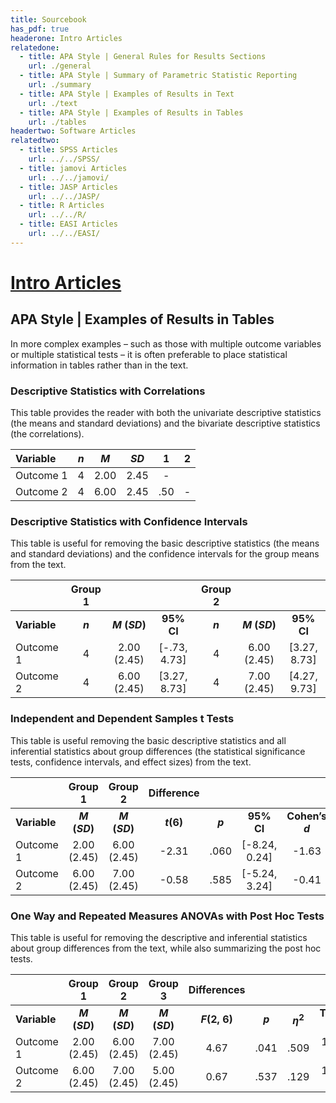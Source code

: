 ```yaml
---
title: Sourcebook
has_pdf: true
headerone: Intro Articles
relatedone:
  - title: APA Style | General Rules for Results Sections
    url: ./general
  - title: APA Style | Summary of Parametric Statistic Reporting
    url: ./summary
  - title: APA Style | Examples of Results in Text
    url: ./text
  - title: APA Style | Examples of Results in Tables
    url: ./tables
headertwo: Software Articles
relatedtwo:
  - title: SPSS Articles
    url: ../../SPSS/
  - title: jamovi Articles
    url: ../../jamovi/
  - title: JASP Articles
    url: ../../JASP/
  - title: R Articles
    url: ../../R/
  - title: EASI Articles
    url: ../../EASI/
---
```


# [Intro Articles](../index.md)

## APA Style | Examples of Results in Tables

In more complex examples – such as those with multiple outcome variables or multiple statistical tests – it is often preferable to place statistical information in tables rather than in the text.

### Descriptive Statistics with Correlations 

This table provides the reader with both the univariate descriptive statistics (the means and standard deviations) and the bivariate descriptive statistics (the correlations).

| Variable | *n* | *M* | *SD* | 1 | 2 |
|:--|:-:|:-:|:-:|:-:|:-:|
| Outcome 1 | 4 | 2.00 | 2.45 | - | |
| Outcome 2 | 4 | 6.00 | 2.45 | .50 | - |

### Descriptive Statistics with Confidence Intervals 

This table is useful for removing the basic descriptive statistics (the means and
standard deviations) and the confidence intervals for the group means from the text.

| | Group 1 ||| Group 2 |||
|:--|:--:|:--:|:--:|:-:|:--:|:--:|
| **Variable** | ***n*** | ***M* (*SD*)** | **95% CI** | ***n*** | ***M* (*SD*)** | **95% CI** |
| Outcome 1 | 4 | 2.00 (2.45) | \[-.73, 4.73\] | 4 | 6.00 (2.45) | \[3.27, 8.73\] |
| Outcome 2 | 4 | 6.00 (2.45) | \[3.27, 8.73\] | 4 | 7.00 (2.45) | \[4.27, 9.73\] |

### Independent and Dependent Samples t Tests 

This table is useful removing the basic descriptive statistics and all inferential statistics about group differences (the statistical significance tests, confidence intervals, and effect sizes) from the text.

| | Group 1 | Group 2 | Difference | | | |
|:--|:-:|:-:|:-:|:-:|:-:|:-:|
| **Variable** | ***M* (*SD*)** | ***M* (*SD*)** | ***t*(6)** | ***p*** | **95% CI** | **Cohen’s *d*** |
| Outcome 1 | 2.00 (2.45) | 6.00 (2.45) | -2.31 | .060 | [-8.24, 0.24] | -1.63 |
| Outcome 2 | 6.00 (2.45) | 7.00 (2.45) | -0.58 | .585 | [-5.24, 3.24] | -0.41 |

### One Way and Repeated Measures ANOVAs with Post Hoc Tests 

This table is useful for removing the descriptive and inferential statistics about group differences from the text, while also summarizing the post hoc tests.

| | Group 1 | Group 2 | Group 3 | Differences | | |  |
|:--|:-:|:-:|:-:|:-:|:-:|:-:|:-:|
| **Variable** | ***M* (*SD*)** | ***M* (*SD*)** | ***M* (*SD*)** | ***F*(2, 6)** | ***p*** | **$\eta$<sup>2</sup>** | **Tukey’s HSD** |
| Outcome 1 | 2.00 (2.45) | 6.00 (2.45) | 7.00 (2.45) | 4.67 | .041 | .509 | 1 = 2 &lt; 3 |
| Outcome 2 | 6.00 (2.45) | 7.00 (2.45) | 5.00 (2.45) | 0.67 | .537 | .129 | 1 = 2 = 3 |
